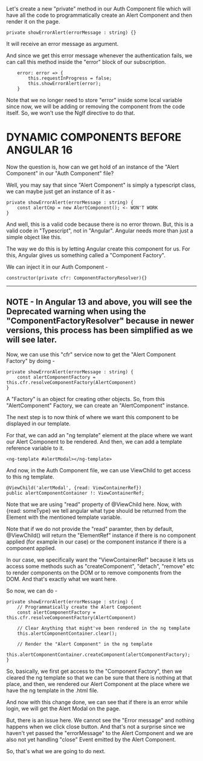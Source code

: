 Let's create a new "private" method in our Auth Component file which will have all the code to programmatically create an Alert Component and then render it on the page.

    private showErrorAlert(errorMessage : string) {}

It will receive an error message as argument.

And since we get this error message whenever the authentication fails, we can call this method inside the "error" block of our subscription.

        error: error => {
            this.requestInProgress = false;
            this.showErrorAlert(error);
        }

Note that we no longer need to store "error" inside some local variable since now, we will be adding or removing the component from the code itself. So, we won't use the NgIf directive to do that.

# DYNAMIC COMPONENTS BEFORE ANGULAR 16

Now the question is, how can we get hold of an instance of the "Alert Component" in our "Auth Component" file?

Well, you may say that since "Alert Component" is simply a typescript class, we can maybe just get an instance of it as - 
    
    private showErrorAlert(errorMessage : string) {
        const alertCmp = new AlertComponent(); <- WON'T WORK
    }

And well, this is a valid code because there is no error thrown. But, this is a valid code in "Typescript", not in "Angular". Angular needs more than just a simple object like this. 

The way we do this is by letting Angular create this component for us. For this, Angular gives us something called a "Component Factory".

We can inject it in our Auth Component -

    constructor(private cfr: ComponentFactoryResolver){}

-------------------------------------------------------------
NOTE - In Angular 13 and above, you will see the Deprecated warning when using the "ComponentFactoryResolver" because in newer versions, this process has been simplified as we will see later.
-------------------------------------------------------------

Now, we can use this "cfr" service now to get the "Alert Component Factory" by doing -

    private showErrorAlert(errorMessage : string) {
        const alertComponentFactory = this.cfr.resolveComponentFactory(AlertComponent)
    }

A "Factory" is an object for creating other objects. So, from this "AlertComponent" Factory, we can create an "AlertComponent" instance.

The next step is to now think of where we want this component to be displayed in our template.

For that, we can add an "ng template" element at the place where we want our Alert Component to be rendered. And then, we can add a template reference variable to it.

    <ng-template #alertModal></ng-template>

And now, in the Auth Component file, we can use ViewChild to get access to this ng template.

    @ViewChild('alertModal', {read: ViewContainerRef})
    public alertComponentContainer !: ViewContainerRef;


Note that we are using "read" property of @ViewChild here. Now, with {read: someType} we tell angular what type should be returned from the Element with the mentioned template variable.

Note that if we do not provide the "read" paramter, then by default, @ViewChild() will return the "ElementRef" instance if there is no component applied (for example in our case) or the component instance if there is a component applied.

In our case, we specifically want the "ViewContainerRef" because it lets us access some methods such as "createComponent", "detach", "remove" etc to render components on the DOM or to remove components from the DOM. And that's exactly what we want here.

So now, we can do -

    private showErrorAlert(errorMessage : string) {
        // Programmatically create the Alert Component
        const alertComponentFactory = this.cfr.resolveComponentFactory(AlertComponent)

        // Clear Anything that might've been rendered in the ng template
        this.alertComponentContainer.clear();

        // Render the "Alert Component" in the ng template
        this.alertComponentContainer.createComponent(alertComponentFactory);
    }

So, basically, we first get access to the "Component Factory", then we cleared the ng template so that we can be sure that there is nothing at that place, and then, we rendered our Alert Component at the place where we have the ng template in the .html file.

And now with this change done, we can see that if there is an error while login, we will get the Alert Modal on the page.

But, there is an issue here. We cannot see the "Error message" and nothing happens when we click close button. And that's not a surprise since we haven't yet passed the "errorMessage" to the Alert Component and we are also not yet handling "close" Event emitted by the Alert Component.

So, that's what we are going to do next.